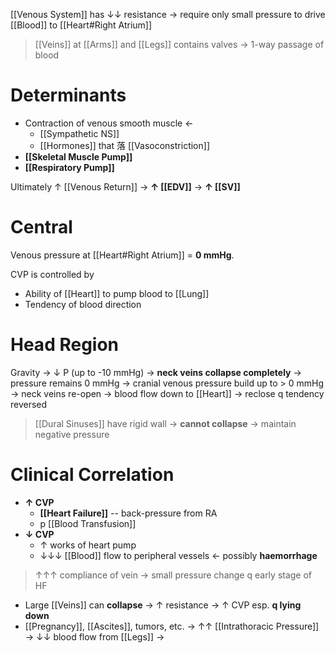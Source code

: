 [[Venous System]] has ↓↓ resistance → require only small pressure to drive [[Blood]] to [[Heart#Right Atrium]]

> [[Veins]] at [[Arms]] and [[Legs]] contains valves → 1-way passage of blood

# Determinants
- Contraction of venous smooth muscle ←
	- [[Sympathetic NS]]
	- [[Hormones]] that 落 [[Vasoconstriction]]
- **[[Skeletal Muscle Pump]]**
- **[[Respiratory Pump]]**

Ultimately ↑ [[Venous Return]] → **↑ [[EDV]]** → **↑ [[SV]]**

# Central
Venous pressure at [[Heart#Right Atrium]] = **0 mmHg**.

CVP is controlled by
- Ability of [[Heart]] to pump blood to [[Lung]]
- Tendency of blood direction

# Head Region
Gravity → ↓ P (up to -10 mmHg) → **neck veins collapse completely** → pressure remains 0 mmHg → cranial venous pressure build up to > 0 mmHg → neck veins re-open → blood flow down to [[Heart]] → reclose q tendency reversed  

> [[Dural Sinuses]] have rigid wall → **cannot collapse** → maintain negative pressure

# Clinical Correlation
- **↑ CVP**
	- **[[Heart Failure]]** -- back-pressure from RA
	- p [[Blood Transfusion]]
- **↓ CVP**
	- ↑ works of heart pump
	- ↓↓↓ [[Blood]] flow to peripheral vessels ← possibly **haemorrhage**

> ↑↑↑ compliance of vein → small pressure change q early stage of HF

- Large [[Veins]] can **collapse** → ↑ resistance → ↑ CVP esp. **q lying down**
- [[Pregnancy]], [[Ascites]], tumors, etc. → ↑↑ [[Intrathoracic Pressure]] → ↓↓ blood flow from [[Legs]] →